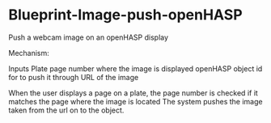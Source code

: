 # Blueprint-Image-push-openHASP
Push a webcam image on an openHASP display

Mechanism:

Inputs
Plate
page number where the image is displayed
openHASP object id for to push it through
URL of the image

When the user displays a page on a plate, the page number is checked if it matches the page where the image is located
The system pushes the image taken from the url on to the object.
